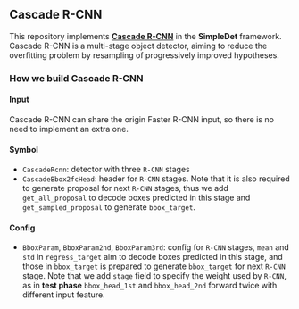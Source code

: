 ## Cascade R-CNN

This repository implements [**Cascade R-CNN**](https://arxiv.org/abs/1712.00726) in the **SimpleDet** framework. Cascade R-CNN is a multi-stage object detector, aiming to reduce the overfitting problem by resampling of progressively improved hypotheses.

### How we build Cascade R-CNN

#### Input

Cascade R-CNN can share the origin Faster R-CNN input, so there is no need to implement an extra one.

#### Symbol

- ```CascadeRcnn```: detector with three ```R-CNN``` stages
- ```CascadeBbox2fcHead```: header for ```R-CNN``` stages. Note that it is also required to generate proposal for next ```R-CNN``` stages, thus we add ```get_all_proposal``` to decode boxes predicted in this stage and ```get_sampled_proposal``` to generate ```bbox_target```.

#### Config

- ```BboxParam```, ```BboxParam2nd```, ```BboxParam3rd```: config for ```R-CNN``` stages, ```mean``` and ```std``` in ```regress_target``` aim to decode boxes predicted in this stage, and those in ```bbox_target``` is prepared to generate ```bbox_target``` for next ```R-CNN``` stage. Note that we add ```stage``` field to specify the weight used by ```R-CNN```, as in **test phase** ```bbox_head_1st``` and ```bbox_head_2nd``` forward twice with different input feature.

